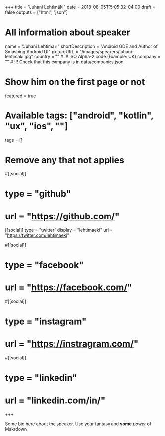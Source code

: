 +++
title = "Juhani Lehtimäki"
date = 2018-08-05T15:05:32-04:00
draft = false
outputs = ["html", "json"]

# All information about speaker
name = "Juhani Lehtimäki"
shortDescription = "Android GDE and Author of Smashing Android UI"
pictureURL = "/images/speakers/juhani-lehtimaki.jpg"
country = "" # !!! ISO Alpha-2 code (Example: UK)
company = "" # !!! Check that this company is in data/companies.json

# Show him on the first page or not
featured = true

# Available tags: ["android", "kotlin", "ux", "ios", ""]
tags = []

# Remove any that not applies
#[[social]]
#  type = "github"
#  url = "https://github.com/<username>"

[[social]]
  type = "twitter"
  display = "lehtimaeki"
  url = "https://twitter.com/lehtimaeki"

#[[social]]
#  type = "facebook"
#  url = "https://facebook.com/<username>"

#[[social]]
#  type = "instagram"
#  url = "https://instragram.com/<username>"

#[[social]]
#  type = "linkedin"
#  url = "linkedin.com/in/<username>"

+++

Some bio here about the speaker. Use your fantasy and **some** _power_ of Makrdown
